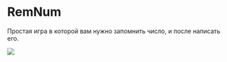 # RemNum
Простая игра в которой вам нужно запомнить число, и после написать его.

<a href="https://github.com/Vadershik/RemNum">
<img align="center" src="https://github-readme-stats.vercel.app/api/pin/?username=Vadershik&repo=remnum" />
</a>
